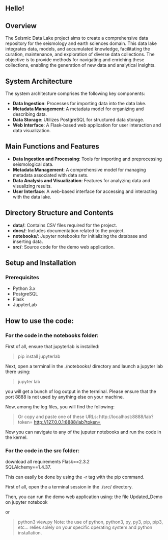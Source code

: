## Hello!

## Overview
The Seismic Data Lake project aims to create a comprehensive data repository for the seismology and earth sciences domain. This data lake integrates data, models, and accumulated knowledge, facilitating the curation, maintenance, and exploration of diverse data collections. The objective is to provide methods for navigating and enriching these collections, enabling the generation of new data and analytical insights.

## System Architecture
The system architecture comprises the following key components:
- **Data Ingestion**: Processes for importing data into the data lake.
- **Metadata Management**: A metadata model for organizing and describing data.
- **Data Storage**: Utilizes PostgreSQL for structured data storage.
- **Web Interface**: A Flask-based web application for user interaction and data visualization.

## Main Functions and Features
- **Data Ingestion and Processing**: Tools for importing and preprocessing seismological data.
- **Metadata Management**: A comprehensive model for managing metadata associated with data sets.
- **Data Analysis and Visualization**: Features for analyzing data and visualizing results.
- **User Interface**: A web-based interface for accessing and interacting with the data lake.

## Directory Structure and Contents
- **data/**: Contains CSV files required for the project.
- **docs/**: Includes documentation related to the project.
- **notebooks/**: Jupyter notebooks for initializing the database and inserting data.
- **src/**: Source code for the demo web application.

## Setup and Installation
### Prerequisites
- Python 3.x
- PostgreSQL
- Flask
- JupyterLab

## How to use the code:
### For the code in the notebooks folder:
First of all, ensure that jupyterlab is installed:

> pip install jupyterlab

Next, open a terminal in the ./notebooks/ directory and launch a jupyter lab there using:

> jupyter lab

you will get a bunch of log output in the terminal.
Please ensure that the port 8888 is not used by anything else on your machine.

Now, among the log files, you will find the following:

> Or copy and paste one of these URLs:
>        http://localhost:8888/lab?token=<token>
>        http://127.0.0.1:8888/lab?token=<token>

Now you can navigate to any of the juputer notebooks and run the code in the kernel.

### For the code in the src folder:
download all requirements 
Flask==2.3.2                
SQLAlchemy==1.4.37.               

This can easily be done by using the -r tag with the pip command.

First of all, open the a terminal session in the ./src/ directory.

Then, you can run the demo web application using:
the file Updated_Demo on jupyter notebook         

or       

> python3 view.py
Note: the use of python, python3, py, py3, pip, pip3, etc... relies solely on your specific operating system and python installation.

